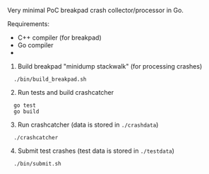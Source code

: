 Very minimal PoC breakpad crash collector/processor in Go.

Requirements:

* C++ compiler (for breakpad)
* Go compiler
* 

1. Build breakpad "minidump stackwalk" (for processing crashes)
```
  ./bin/build_breakpad.sh
```

2. Run tests and build crashcatcher
```
  go test
  go build
```

3. Run crashcatcher (data is stored in ```./crashdata```)
```
  ./crashcatcher
```

4. Submit test crashes (test data is stored in ```./testdata```)
```
  ./bin/submit.sh 
```
